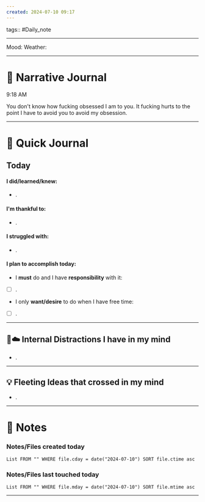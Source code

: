 ```yaml
---
created: 2024-07-10 09:17
---
```

tags:: #Daily_note

---

Mood:
Weather:

---
#  📝 Narrative Journal

9:18 AM

You don't know how fucking obsessed I am to you. It fucking hurts to the point I have to avoid you to avoid my obsession.

---
# 📝 Quick Journal

## Today
#### I did/learned/knew:
- .
#### I'm thankful to:
- .
#### I struggled with:
- .
#### I plan to accomplish today:
- I **must** do and I have **responsibility** with it:
- [ ] .
- I only **want/desire** to do when I have free time:
- [ ] .

---

## 🧠☁️ Internal Distractions I have in my mind
- . 

---

## 💡 Fleeting Ideas that crossed in my mind
- . 

---
# 📝 Notes

### Notes/Files created today
```dataview
List FROM "" WHERE file.cday = date("2024-07-10") SORT file.ctime asc
```

### Notes/Files last touched today
```dataview
List FROM "" WHERE file.mday = date("2024-07-10") SORT file.mtime asc
```

---